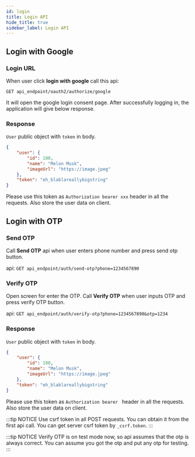 ```yaml
---
id: login
title: Login API
hide_title: true
sidebar_label: Login API
---
```


## Login with Google

### Login URL

When user click **login with google** call this api: 

`GET api_endpoint/oauth2/authorize/google`

It will open the google login consent page. After successfully logging in, the application will give below response.

### Response
`User` public object with `token` in body.

```json
{
    "user": {
        "id": 100,
        "name": "Melon Musk",
        "imageUrl": "https://image.jpeg"
    },
    "token": "eh_blablareallybigstring"
}
```

Please use this token as `Authorization bearer xxx` header in all the requests. Also store the user data on client.


## Login with OTP

### Send OTP

Call __Send OTP__ api when user enters phone number and press send otp button.

api: `GET api_endpoint/auth/send-otp?phone=1234567890`

### Verify OTP

Open screen for enter the OTP. Call __Verify OTP__ when user inputs OTP and press verify OTP button.

api: `GET api_endpoint/auth/verify-otp?phone=1234567890&otp=1234`

### Response
`User` public object with `token` in body.


```json
{
    "user": {
        "id": 100,
        "name": "Melon Musk",
        "imageUrl": "https://image.jpeg"
    },
    "token": "eh_blablareallybigstring"
}
```


Please use this token as `Authorization bearer ` header in all the requests. Also store the user data on client.

:::tip NOTICE
Use csrf token in all POST requests. You can obtain it from the first api call. You can get server csrf token by `_csrf.token`.
:::

:::tip NOTICE
Verify OTP is on test mode now, so api assumes that the otp is always correct. You can assume you got the otp and put any otp for testing.
:::

